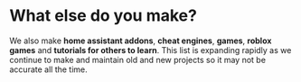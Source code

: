 # What else do you make?
We also make **home assistant addons**, **cheat engines**, **games**, **roblox games** and **tutorials for others to learn**. This list is expanding rapidly as we continue to make and maintain old and new projects so it may not be accurate all the time.
